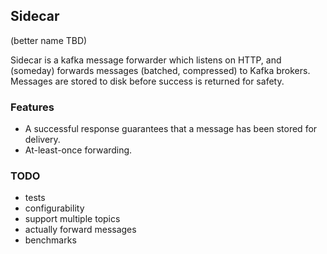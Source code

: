 ## Sidecar

(better name TBD)

Sidecar is a kafka message forwarder which listens on HTTP, and (someday) forwards messages (batched, compressed) to Kafka brokers. Messages are stored to disk before success is returned for safety.

### Features

- A successful response guarantees that a message has been stored for delivery.
- At-least-once forwarding.

### TODO

- tests
- configurability
- support multiple topics
- actually forward messages
- benchmarks
